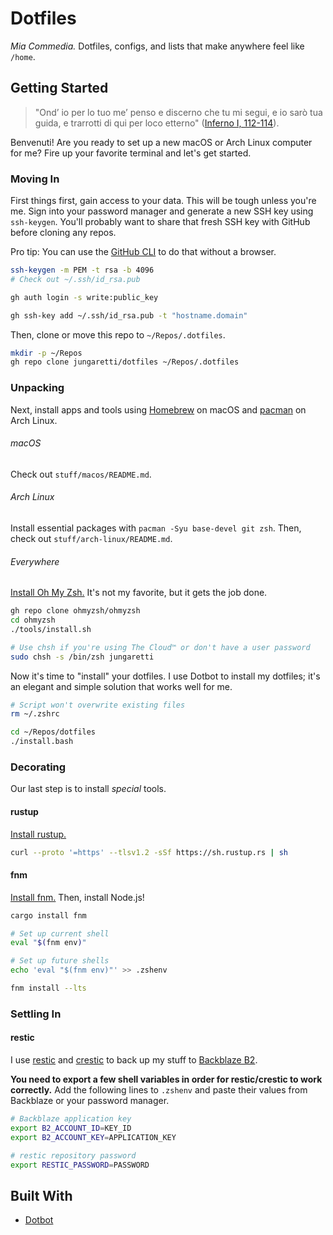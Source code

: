 # Dotfiles

_Mia Commedia._ Dotfiles, configs, and lists that make anywhere feel like `/home`.

## Getting Started

> "Ond’ io per lo tuo me’ penso e discerno che tu mi segui, e io sarò tua guida, e trarrotti di qui per loco etterno" ([Inferno I, 112-114](https://digitaldante.columbia.edu/dante/divine-comedy/inferno/inferno-1/)).

Benvenuti! Are you ready to set up a new macOS or Arch Linux computer for me? Fire up your favorite terminal and let's get started.

### Moving In

First things first, gain access to your data. This will be tough unless you're me. Sign into your password manager and generate a new SSH key using `ssh-keygen`. You'll probably want to share that fresh SSH key with GitHub before cloning any repos.

Pro tip: You can use the [GitHub CLI](https://cli.github.com/manual/) to do that without a browser.

```bash
ssh-keygen -m PEM -t rsa -b 4096
# Check out ~/.ssh/id_rsa.pub

gh auth login -s write:public_key

gh ssh-key add ~/.ssh/id_rsa.pub -t "hostname.domain"
```

Then, clone or move this repo to `~/Repos/.dotfiles`.

```bash
mkdir -p ~/Repos
gh repo clone jungaretti/dotfiles ~/Repos/.dotfiles
```

### Unpacking

Next, install apps and tools using [Homebrew](https://github.com/Homebrew/brew) on macOS and [pacman](https://wiki.archlinux.org/index.php/Pacman) on Arch Linux.

###### macOS

Check out `stuff/macos/README.md`.

###### Arch Linux

Install essential packages with `pacman -Syu base-devel git zsh`. Then, check out `stuff/arch-linux/README.md`.

###### Everywhere

[Install Oh My Zsh.](https://ohmyz.sh/) It's not my favorite, but it gets the job done.

```bash
gh repo clone ohmyzsh/ohmyzsh
cd ohmyzsh
./tools/install.sh

# Use chsh if you're using The Cloud™ or don't have a user password
sudo chsh -s /bin/zsh jungaretti
```

Now it's time to "install" your dotfiles. I use Dotbot to install my dotfiles; it's an elegant and simple solution that works well for me.

```bash
# Script won't overwrite existing files
rm ~/.zshrc

cd ~/Repos/dotfiles
./install.bash
```

### Decorating

Our last step is to install _special_ tools.

#### rustup

[Install rustup.](https://rustup.rs/)

```bash
curl --proto '=https' --tlsv1.2 -sSf https://sh.rustup.rs | sh
```

#### fnm

[Install fnm.](https://github.com/Schniz/fnm) Then, install Node.js!

```bash
cargo install fnm

# Set up current shell
eval "$(fnm env)"

# Set up future shells
echo 'eval "$(fnm env)"' >> .zshenv

fnm install --lts
```

### Settling In

#### restic

I use [restic](https://github.com/restic/restic) and [crestic](https://github.com/nils-werner/crestic) to back up my stuff to [Backblaze B2](https://www.backblaze.com/b2/cloud-storage.html).

**You need to export a few shell variables in order for restic/crestic to work correctly.** Add the following lines to `.zshenv` and paste their values from Backblaze or your password manager.

```bash
# Backblaze application key
export B2_ACCOUNT_ID=KEY_ID
export B2_ACCOUNT_KEY=APPLICATION_KEY

# restic repository password
export RESTIC_PASSWORD=PASSWORD
```

## Built With

- [Dotbot](https://github.com/anishathalye/dotbot)
